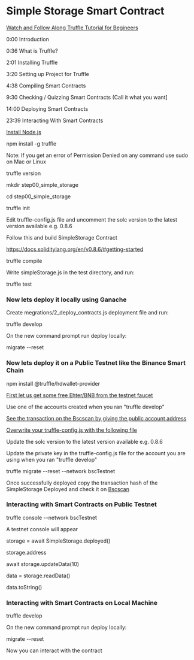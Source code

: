 # Simple Storage Smart Contract

[Watch and Follow Along Truffle Tutorial for Begineers](https://www.youtube.com/watch?v=62f757RVEvU)

0:00 Introduction

0:36 What is Truffle?

2:01 Installing Truffle

3:20 Setting up Project for Truffle

4:38 Compiling Smart Contracts

9:30 Checking / Quizzing Smart Contracts (Call it what you want]

14:00 Deploying Smart Contracts

23:39 Interacting With Smart Contracts

[Install Node.js](https://nodejs.org/en/download/)

npm install -g truffle

Note: If you get an error of Permission Denied on any command use sudo on Mac or Linux

truffle version

mkdir step00_simple_storage

cd step00_simple_storage

truffle init

Edit truffle-config.js file and uncomment the solc version to the latest version available e.g. 0.8.6

Follow this and build SimpleStorage Contract

https://docs.soliditylang.org/en/v0.8.6/#getting-started


truffle compile

Write simpleStorage.js in the test directory, and run:

truffle test

### Now lets deploy it locally using Ganache

Create megrations/2_deploy_contracts.js deployment file and run:

truffle develop

On the new command prompt run deploy locally:

migrate --reset

### Now lets deploy it on a Public Testnet like the Binance Smart Chain

npm install @truffle/hdwallet-provider

[First let us get some free Ehter/BNB from the testnet faucet](https://testnet.binance.org/faucet-smart)

Use one of the accounts created when you ran "truffle develop"

[See the transaction on the Bscscan by giving the public account address](https://testnet.bscscan.com)

[Overwrite your truffle-config.js with the following file](https://raw.githubusercontent.com/jklepatch/eattheblocks/master/screencast/360-truffle-tutorial-beginner/truffle-config.js)

Update the solc version to the latest version available e.g. 0.8.6

Update the private key in the truffle-config.js file for the account you are using when you ran "truffle develop"

truffle migrate --reset --network bscTestnet

Once successfully deployed copy the transaction hash of the SimpleStorage Deployed and check it on [Bscscan](https://testnet.bscscan.com)

### Interacting with Smart Contracts on Public Testnet

truffle console --network bscTestnet

A testnet console will appear

storage = await SimpleStorage.deployed()

storage.address

await storage.updateData(10)

data = storage.readData()

data.toString()

### Interacting with Smart Contracts on Local Machine

truffle develop

On the new command prompt run deploy locally:

migrate --reset

Now you can interact with the contract





